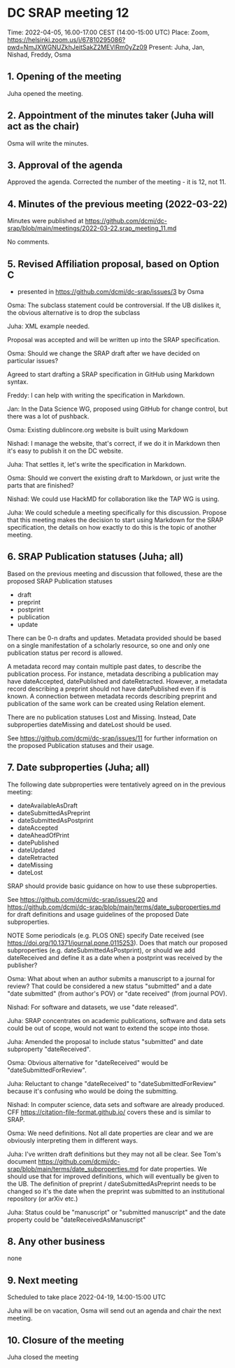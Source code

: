 # DC SRAP meeting 12

Time: 2022-04-05, 16.00-17.00 CEST (14:00-15:00 UTC)
Place: Zoom, https://helsinki.zoom.us/j/67810295086?pwd=NmJXWGNUZkhJeitSakZ2MEVlRm0yZz09
Present: Juha, Jan, Nishad, Freddy, Osma

## 1. Opening of the meeting 

Juha opened the meeting.

## 2. Appointment of the minutes taker (Juha will act as the chair)

Osma will write the minutes.

## 3. Approval of the agenda

Approved the agenda. Corrected the number of the meeting - it is 12, not 11.

## 4. Minutes of the previous meeting (2022-03-22)

Minutes were published at https://github.com/dcmi/dc-srap/blob/main/meetings/2022-03-22.srap_meeting_11.md

No comments.

## 5. Revised Affiliation proposal, based on Option C

* presented in https://github.com/dcmi/dc-srap/issues/3 by Osma

Osma: The subclass statement could be controversial. If the UB dislikes it, the obvious alternative is to drop the subclass

Juha: XML example needed.

Proposal was accepted and will be written up into the SRAP specification.

Osma: Should we change the SRAP draft after we have decided on particular issues?

Agreed to start drafting a SRAP specification in GitHub using Markdown syntax.

Freddy: I can help with writing the specification in Markdown.

Jan: In the Data Science WG, proposed using GitHub for change control, but there was a lot of pushback.

Osma: Existing dublincore.org website is built using Markdown

Nishad: I manage the website, that's correct, if we do it in Markdown then it's easy to publish it on the DC website.

Juha: That settles it, let's write the specification in Markdown.

Osma: Should we convert the existing draft to Markdown, or just write the parts that are finished?

Nishad: We could use HackMD for collaboration like the TAP WG is using.

Juha: We could schedule a meeting specifically for this discussion. Propose that this meeting makes the decision to start using Markdown for the SRAP specification, the details on how exactly to do this is the topic of another meeting.

## 6. SRAP Publication statuses (Juha; all)

Based on the previous meeting and discussion that followed, these are the proposed SRAP Publication statuses 

* draft
* preprint 
* postprint 
* publication 
* update 

There can be 0-n drafts and updates. Metadata provided should be based on a single manifestation of a scholarly resource, so one and only one publication status per record is allowed. 

A metadata record may contain multiple past dates, to describe the publication process. For instance, metadata describing a publication may have dateAccepted, datePublished and dateRetracted. However, a metadata record describing a preprint should not have datePublished even if is known. A connection between metadata records describing preprint and publication of the same work can be created using Relation element.

There are no publication statuses Lost and Missing. Instead, Date subproperties dateMissing and dateLost should be used.

See https://github.com/dcmi/dc-srap/issues/11 for further information on the proposed Publication statuses and their usage. 

## 7. Date subproperties (Juha; all)

The following date subproperties were tentatively agreed on in the previous meeting: 

* dateAvailableAsDraft
* dateSubmittedAsPreprint
* dateSubmittedAsPostprint
* dateAccepted
* dateAheadOfPrint
* datePublished
* dateUpdated
* dateRetracted 
* dateMissing 
* dateLost 

SRAP should provide basic guidance on how to use these subproperties. 

See https://github.com/dcmi/dc-srap/issues/20 and https://github.com/dcmi/dc-srap/blob/main/terms/date_subproperties.md for draft definitions and usage guidelines of the proposed Date subproperties. 

NOTE Some periodicals (e.g. PLOS ONE) specify Date received (see https://doi.org/10.1371/journal.pone.0115253). Does that match our proposed subproperties (e.g. dateSubmittedAsPostprint), or should we add dateReceived and define it as a date when a postprint was received by the publisher? 

Osma: What about when an author submits a manuscript to a journal for review? That could be considered a new status "submitted" and a date "date submitted" (from author's POV) or "date received" (from journal POV).

Nishad: For software and datasets, we use "date released". 

Juha: SRAP concentrates on academic publications, software and data sets could be out of scope, would not want to extend the scope into those.

Juha: Amended the proposal to include status "submitted" and date subproperty "dateReceived".

Osma: Obvious alternative for "dateReceived" would be "dateSubmittedForReview".

Juha: Reluctant to change "dateReceived" to "dateSubmittedForReview" because it's confusing who would be doing the submitting.

Nishad: In computer science, data sets and software are already produced. CFF https://citation-file-format.github.io/ covers these and is similar to SRAP.

Osma: We need definitions. Not all date properties are clear and we are obviously interpreting them in different ways.

Juha: I've written draft definitions but they may not all be clear. See Tom's document https://github.com/dcmi/dc-srap/blob/main/terms/date_subproperties.md for date properties. We should use that for improved definitions, which will eventually be given to the UB. The definition of preprint / dateSubmittedAsPreprint needs to be changed so it's the date when the preprint was submitted to an institutional repository (or arXiv etc.)

Juha: Status could be "manuscript" or "submitted manuscript" and the date property could be "dateReceivedAsManuscript"

## 8. Any other business 

none

## 9. Next meeting

Scheduled to take place 2022-04-19, 14:00-15:00 UTC

Juha will be on vacation, Osma will send out an agenda and chair the next meeting.

## 10. Closure of the meeting

Juha closed the meeting
